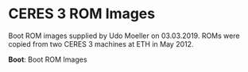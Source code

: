 # CERES 3 ROM Images

Boot ROM images supplied by Udo Moeller on 03.03.2019. ROMs were copied from two CERES 3 machines at ETH in May 2012.

**Boot**: Boot ROM Images
